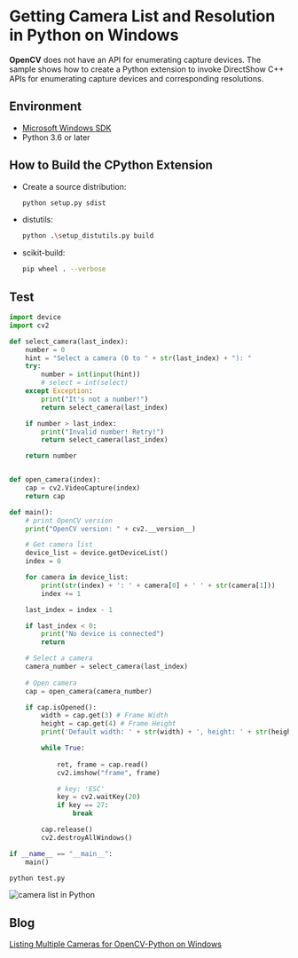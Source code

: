 # Getting Camera List and Resolution in Python on Windows
**OpenCV** does not have an API for enumerating capture devices. The sample shows how to create a Python extension to invoke DirectShow C++ APIs for enumerating capture devices and corresponding resolutions.

## Environment   
* [Microsoft Windows SDK][0]
* Python 3.6 or later

## How to Build the CPython Extension
- Create a source distribution:
    
    ```bash
    python setup.py sdist
    ```

- distutils:
    
    ```bash
    python .\setup_distutils.py build
    ```

- scikit-build:
    
    ```bash
    pip wheel . --verbose
    ```

## Test 
```py
import device
import cv2

def select_camera(last_index):
    number = 0
    hint = "Select a camera (0 to " + str(last_index) + "): "
    try:
        number = int(input(hint))
        # select = int(select)
    except Exception:
        print("It's not a number!")
        return select_camera(last_index)

    if number > last_index:
        print("Invalid number! Retry!")
        return select_camera(last_index)

    return number


def open_camera(index):
    cap = cv2.VideoCapture(index)
    return cap

def main():
    # print OpenCV version
    print("OpenCV version: " + cv2.__version__)

    # Get camera list
    device_list = device.getDeviceList()
    index = 0

    for camera in device_list:
        print(str(index) + ': ' + camera[0] + ' ' + str(camera[1]))
        index += 1

    last_index = index - 1

    if last_index < 0:
        print("No device is connected")
        return

    # Select a camera
    camera_number = select_camera(last_index)
    
    # Open camera
    cap = open_camera(camera_number)

    if cap.isOpened():
        width = cap.get(3) # Frame Width
        height = cap.get(4) # Frame Height
        print('Default width: ' + str(width) + ', height: ' + str(height))

        while True:
            
            ret, frame = cap.read()
            cv2.imshow("frame", frame)

            # key: 'ESC'
            key = cv2.waitKey(20)
            if key == 27:
                break

        cap.release() 
        cv2.destroyAllWindows() 

if __name__ == "__main__":
    main()

```


```bash
python test.py
```

![camera list in Python](https://raw.githubusercontent.com/yushulx/python-capture-device-list/master/screenshot/python-list-device.PNG)

## Blog
[Listing Multiple Cameras for OpenCV-Python on Windows][1]

[0]:https://en.wikipedia.org/wiki/Microsoft_Windows_SDK
[1]:https://www.dynamsoft.com/codepool/multiple-camera-opencv-python-windows.html